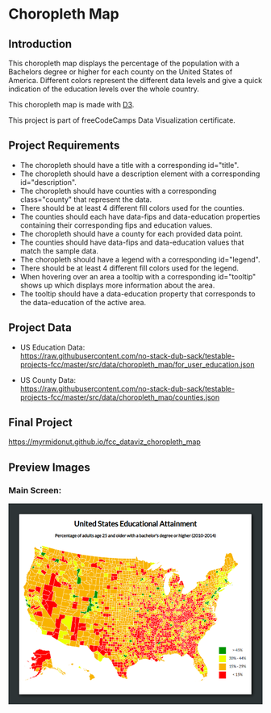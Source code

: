 # Choropleth Map

## Introduction
This choropleth map displays the percentage of the population with a Bachelors degree or higher for each county on the United States of America. Different colors represent the different data levels and give a quick indication of the education levels over the whole country.

This choropleth map is made with [D3](https://d3js.org/).

This project is part of freeCodeCamps Data Visualization certificate.

## Project Requirements
* The choropleth should have a title with a corresponding id="title".
* The choropleth should have a description element with a corresponding id="description".
* The choropleth should have counties with a corresponding class="county" that represent the data.
* There should be at least 4 different fill colors used for the counties.
* The counties should each have data-fips and data-education properties containing their corresponding fips and education values.
* The choropleth should have a county for each provided data point.
* The counties should have data-fips and data-education values that match the sample data.
* The choropleth should have a legend with a corresponding id="legend".
* There should be at least 4 different fill colors used for the legend.
* When hovering over an area a tooltip with a corresponding id="tooltip" shows up which displays more information about the area.
* The tooltip should have a data-education property that corresponds to the data-education of the active area.

## Project Data
* US Education Data:  
https://raw.githubusercontent.com/no-stack-dub-sack/testable-projects-fcc/master/src/data/choropleth_map/for_user_education.json

* US County Data:  
https://raw.githubusercontent.com/no-stack-dub-sack/testable-projects-fcc/master/src/data/choropleth_map/counties.json

## Final Project
https://myrmidonut.github.io/fcc_dataviz_choropleth_map

## Preview Images
### Main Screen:
![Choropleth Map](readme_images/choropleth.png)
